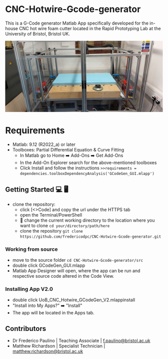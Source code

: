 # CNC-Hotwire-Gcode-generator

This is a G-Code generator Matlab App specifically developed for the in-house CNC hot wire foam cutter located in the Rapid Prototyping Lab at the University of Bristol, Bristol UK.

![alt text](https://github.com/fredericodpc/CNC-Hotwire-Gcode-generator/blob/main/figures/CNC_foam_cutter.jpeg)


# Requirements
+ Matlab:     9.12 (R2022_a) or later
+ Toolboxes:  Partial Differential Equation & Curve Fitting 
    + In Matlab go to Home :arrow_right: Add-Ons :arrow_right: Get Add-Ons 
    + In the Add-On Explorer search for the above-mentioned toolboxes 
    + Click Install and follow the instructions
```>>requirements = dependencies.toolboxDependencyAnalysis('GCodeGen_GUI.mlapp')```


## Getting Started 💻 🖥️
- clone the repository:
  - click [<>Code] and copy the url under the HTTPS tab
  - open the Terminal/PowerShell
  - 📁 change the current working directory to the location where you want to clone
```cd your/directory/path/here```
  - clone the repository
```git clone https://github.com/fredericodpc/CNC-Hotwire-Gcode-generator.git```

### Working from source
  - move to the source folder
  ```cd CNC-Hotwire-Gcode-generator/src```
  - double click GCodeGen_GUI.mlapp
  - Matlab App Designer will open, where the app can be run and respective source code altered in the Code View.

### Installing App V2.0
- double click UoB_CNC_Hotwire_GCodeGen_V2.mlappinstall 
- "Install into My Apps?" :arrow_right: "Install" 
- The app will be located in the Apps tab.

## Contributors
- Dr Frederico Paulino | Teaching Associate  | f.paulino@bristol.ac.uk
- Matthew Richardson | Specialist Technician | matthew.richardson@bristol.ac.uk
